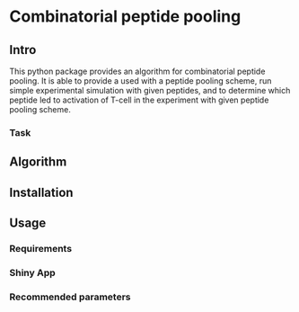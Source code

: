 # Combinatorial peptide pooling

## Intro

This python package provides an algorithm for combinatorial peptide pooling. It is able to provide a used with a peptide pooling scheme, run simple experimental simulation with given peptides, and to determine which peptide led to activation of T-cell in the experiment with given peptide pooling scheme.

### Task


## Algorithm

## Installation

## Usage

### Requirements

### Shiny App

### Recommended parameters